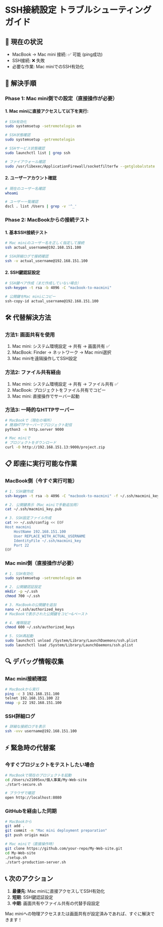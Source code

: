# SSH接続設定 トラブルシューティングガイド

## 🚨 現在の状況
- MacBook → Mac mini 接続: ✅ 可能 (ping成功)
- SSH接続: ❌ 失敗
- 必要な作業: Mac miniでのSSH有効化

## 🔧 解決手順

### Phase 1: Mac mini側での設定（直接操作が必要）

#### 1. Mac miniに直接アクセスして以下を実行:

```bash
# SSH有効化
sudo systemsetup -setremotelogin on

# SSH状態確認
sudo systemsetup -getremotelogin

# SSHサービス状態確認
sudo launchctl list | grep ssh

# ファイアウォール確認
sudo /usr/libexec/ApplicationFirewall/socketfilterfw --getglobalstate
```

#### 2. ユーザーアカウント確認
```bash
# 現在のユーザー名確認
whoami

# ユーザー一覧確認
dscl . list /Users | grep -v '^_'
```

### Phase 2: MacBookからの接続テスト

#### 1. 基本SSH接続テスト
```bash
# Mac miniのユーザー名を正しく指定して接続
ssh actual_username@192.168.151.100

# SSH詳細ログで接続確認
ssh -v actual_username@192.168.151.100
```

#### 2. SSH鍵認証設定
```bash
# SSH鍵ペア作成（まだ作成していない場合）
ssh-keygen -t rsa -b 4096 -C "macbook-to-macmini"

# 公開鍵をMac miniにコピー
ssh-copy-id actual_username@192.168.151.100
```

## 🛠️ 代替解決方法

### 方法1: 画面共有を使用
1. Mac mini: システム環境設定 → 共有 → 画面共有 ✅
2. MacBook: Finder → ネットワーク → Mac mini選択
3. Mac miniを遠隔操作してSSH設定

### 方法2: ファイル共有経由
1. Mac mini: システム環境設定 → 共有 → ファイル共有 ✅
2. MacBook: プロジェクトをファイル共有でコピー
3. Mac mini: 直接操作でサーバー起動

### 方法3: 一時的なHTTPサーバー
```bash
# MacBookで（現在の場所）
# 簡易HTTPサーバーでプロジェクト配信
python3 -m http.server 9000

# Mac miniで
# プロジェクトをダウンロード
curl -O http://192.168.151.13:9000/project.zip
```

## 📋 即座に実行可能な作業

### MacBook側（今すぐ実行可能）
```bash
# 1. SSH鍵作成
ssh-keygen -t rsa -b 4096 -C "macbook-to-macmini" -f ~/.ssh/macmini_key

# 2. 公開鍵表示（Mac miniで手動追加用）
cat ~/.ssh/macmini_key.pub

# 3. SSH設定ファイル作成
cat >> ~/.ssh/config << EOF
Host macmini
    HostName 192.168.151.100
    User REPLACE_WITH_ACTUAL_USERNAME
    IdentityFile ~/.ssh/macmini_key
    Port 22
EOF
```

### Mac mini側（直接操作が必要）
```bash
# 1. SSH有効化
sudo systemsetup -setremotelogin on

# 2. 公開鍵認証設定
mkdir -p ~/.ssh
chmod 700 ~/.ssh

# 3. MacBookの公開鍵を追加
nano ~/.ssh/authorized_keys
# MacBookで表示された公開鍵をコピー&ペースト

# 4. 権限設定
chmod 600 ~/.ssh/authorized_keys

# 5. SSH再起動
sudo launchctl unload /System/Library/LaunchDaemons/ssh.plist
sudo launchctl load /System/Library/LaunchDaemons/ssh.plist
```

## 🔍 デバッグ情報収集

### Mac mini接続確認
```bash
# MacBookから実行
ping -c 3 192.168.151.100
telnet 192.168.151.100 22
nmap -p 22 192.168.151.100
```

### SSH詳細ログ
```bash
# 詳細な接続ログを表示
ssh -vvv username@192.168.151.100
```

## ⚡ 緊急時の代替案

### 今すぐプロジェクトをテストしたい場合
```bash
# MacBookで現在のプロジェクトを起動
cd /Users/x21095xx/個人事業/My-Web-site
./start-secure.sh

# ブラウザで確認
open http://localhost:8080
```

### GitHubを経由した同期
```bash
# MacBookから
git add .
git commit -m "Mac mini deployment preparation"
git push origin main

# Mac miniで（直接操作時）
git clone https://github.com/your-repo/My-Web-site.git
cd My-Web-site
./setup.sh
./start-production-server.sh
```

## 📞 次のアクション

1. **最優先**: Mac miniに直接アクセスしてSSH有効化
2. **短期**: SSH鍵認証設定
3. **中期**: 画面共有やファイル共有の代替手段設定

Mac miniへの物理アクセスまたは画面共有が設定済みであれば、すぐに解決できます！
